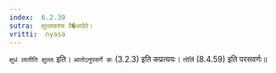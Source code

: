 ```yaml
---
index:  6.2.39
sutra:  क्षुल्लकश्च वै�आदेवे।
vritti:  nyasa
---
```


`क्षुधं लातीति क्षुल्लः` इति। `आतोऽनुपसर्गे कः` (3.2.3) इति कप्रत्ययः। `तोर्लि` (8.4.59) इति परसवर्णः॥
